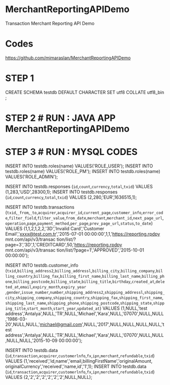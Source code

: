 # MerchantReportingAPIDemo
Transaction Merchant Reporting API Demo

# Codes
https://github.com/mimaraslan/MerchantReportingAPIDemo



# STEP 1 #############################
CREATE SCHEMA testdb DEFAULT CHARACTER SET utf8 COLLATE utf8_bin ;


# STEP 2 # RUN : JAVA APP MerchantReportingAPIDemo



# STEP 3 # RUN : MYSQL CODES

INSERT INTO testdb.roles(name) VALUES('ROLE_USER');
INSERT INTO testdb.roles(name) VALUES('ROLE_PM');
INSERT INTO testdb.roles(name) VALUES('ROLE_ADMIN');

INSERT INTO testdb.responses (`id`,`count`,`currency`,`total`,`txid`) VALUES (1,283,'USD',28300,1);
INSERT INTO testdb.responses (`id`,`count`,`currency`,`total`,`txid`) VALUES (2,280,'EUR',1636515,1);

INSERT INTO testdb.transactions (`txid`,`_from`,`_to`,`acquirer`,`acquirer_id`,`current_page`,`customer_info`,`error_code`,`filter_field`,`filter_value`,`from_date`,`merchant`,`merchant_id`,`next_page_url`,`operation`,`page`,`payment_method`,`per_page`,`prev_page_url`,`status`,`to_date`) VALUES (1,1,2,1,2,2,'3D','Invalid​ ​Card','Customer​ ​Email','xxxx@test.com.tr','2015-07-01 00:00:00',1,1,'https://reporting.rpdpy mnt.com/api/v3/transac tion/list/?page=3','3D',1,'CREDITCARD',50,'https://reporting.rpdpy mnt.com/api/v3/transac tion/list/?page=1','APPROVED','2015-10-01 00:00:00');

INSERT INTO testdb.customer_info (`txid`,`billing_address2`,`billing_addressl`,`billing_city`,`billing_company`,`billing_country`,`billing_fax`,`billing_first_name`,`billing_last_name`,`billing_phone`,`billing_postcode`,`billing_state`,`billing_title`,`birthday`,`created_at`,`deleted_at`,`email`,`expiry_month`,`expiry_year​`,`gender`,`issue_number`,`number`,`shipping_address2`,`shipping_addressl`,`shipping_city`,`shipping_company`,`shipping_country`,`shipping_fax`,`shipping_first_name`,`shipping_last_name`,`shipping_phone`,`shipping_postcode`,`shipping_state`,`shipping_title`,`start_month`,`start_year`,`updated_at`) VALUES (1,NULL,'test​ ​address','Antalya',NULL,'TR',NULL,'Michael','Kara',NULL,'07070',NULL,NULL,'1986-03-20',NULL,NULL,'michael@gmail.com',NULL,'2017',NULL,NULL,NULL,NULL,'test​ ​address','Antalya',NULL,'TR',NULL,'Michael','Kara',NULL,'07070',NULL,NULL,NULL,NULL,'2015-10-09 00:00:00');

INSERT INTO testdb.data (`id`,`transaction`,`acquirer`,`customerlnfo`,`fx`,`ipn`,`merchant`,`refundable`,`txid`) VALUES (1,'received','id,name','email,​ ​billingFirstName','originalAmount, originalCurrency','received','name,​ ​id','1',1);
INSERT INTO testdb.data (`id`,`transaction`,`acquirer`,`customerlnfo`,`fx`,`ipn`,`merchant`,`refundable`,`txid`) VALUES (2,'2','2','2','2','2','2',NULL,NULL);